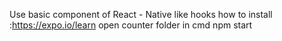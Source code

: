 Use basic component of React - Native like hooks
how to install :https://expo.io/learn
open  counter folder in cmd
npm start
